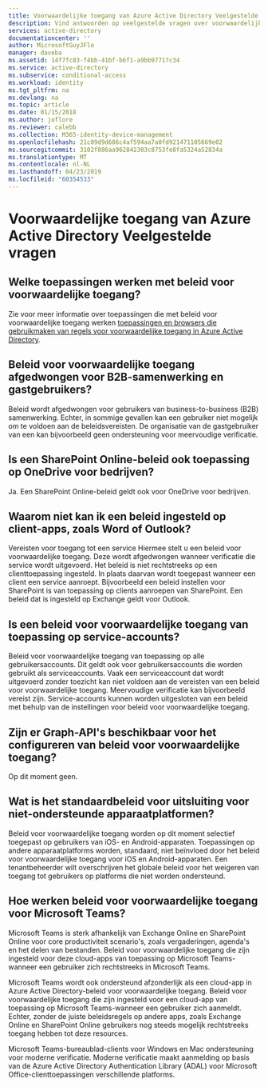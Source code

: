 ```yaml
---
title: Voorwaardelijke toegang van Azure Active Directory Veelgestelde vragen | Microsoft Docs
description: Vind antwoorden op veelgestelde vragen over voorwaardelijke toegang in Azure Active Directory.
services: active-directory
documentationcenter: ''
author: MicrosoftGuyJFlo
manager: daveba
ms.assetid: 14f7fc83-f4bb-41bf-b6f1-a9bb97717c34
ms.service: active-directory
ms.subservice: conditional-access
ms.workload: identity
ms.tgt_pltfrm: na
ms.devlang: na
ms.topic: article
ms.date: 01/15/2018
ms.author: joflore
ms.reviewer: calebb
ms.collection: M365-identity-device-management
ms.openlocfilehash: 21c89d9d686c4af594aa7a0fd921471105669e02
ms.sourcegitcommit: 3102f886aa962842303c8753fe8fa5324a52834a
ms.translationtype: MT
ms.contentlocale: nl-NL
ms.lasthandoff: 04/23/2019
ms.locfileid: "60354533"
---
```

# <a name="azure-active-directory-conditional-access-faqs"></a>Voorwaardelijke toegang van Azure Active Directory Veelgestelde vragen

## <a name="which-applications-work-with-conditional-access-policies"></a>Welke toepassingen werken met beleid voor voorwaardelijke toegang?

Zie voor meer informatie over toepassingen die met beleid voor voorwaardelijke toegang werken [toepassingen en browsers die gebruikmaken van regels voor voorwaardelijke toegang in Azure Active Directory](technical-reference.md).

## <a name="are-conditional-access-policies-enforced-for-b2b-collaboration-and-guest-users"></a>Beleid voor voorwaardelijke toegang afgedwongen voor B2B-samenwerking en gastgebruikers?

Beleid wordt afgedwongen voor gebruikers van business-to-business (B2B) samenwerking. Echter, in sommige gevallen kan een gebruiker niet mogelijk om te voldoen aan de beleidsvereisten. De organisatie van de gastgebruiker van een kan bijvoorbeeld geen ondersteuning voor meervoudige verificatie. 



## <a name="does-a-sharepoint-online-policy-also-apply-to-onedrive-for-business"></a>Is een SharePoint Online-beleid ook toepassing op OneDrive voor bedrijven?

Ja. Een SharePoint Online-beleid geldt ook voor OneDrive voor bedrijven.


## <a name="why-cant-i-set-a-policy-on-client-apps-like-word-or-outlook"></a>Waarom niet kan ik een beleid ingesteld op client-apps, zoals Word of Outlook?

Vereisten voor toegang tot een service Hiermee stelt u een beleid voor voorwaardelijke toegang. Deze wordt afgedwongen wanneer verificatie die service wordt uitgevoerd. Het beleid is niet rechtstreeks op een clienttoepassing ingesteld. In plaats daarvan wordt toegepast wanneer een client een service aanroept. Bijvoorbeeld een beleid instellen voor SharePoint is van toepassing op clients aanroepen van SharePoint. Een beleid dat is ingesteld op Exchange geldt voor Outlook.

## <a name="does-a-conditional-access-policy-apply-to-service-accounts"></a>Is een beleid voor voorwaardelijke toegang van toepassing op service-accounts?

Beleid voor voorwaardelijke toegang van toepassing op alle gebruikersaccounts. Dit geldt ook voor gebruikersaccounts die worden gebruikt als serviceaccounts. Vaak een serviceaccount dat wordt uitgevoerd zonder toezicht kan niet voldoen aan de vereisten van een beleid voor voorwaardelijke toegang. Meervoudige verificatie kan bijvoorbeeld vereist zijn. Service-accounts kunnen worden uitgesloten van een beleid met behulp van de instellingen voor beleid voor voorwaardelijke toegang. 

## <a name="are-graph-apis-available-for-configuring-conditional-access-policies"></a>Zijn er Graph-API's beschikbaar voor het configureren van beleid voor voorwaardelijke toegang?

Op dit moment geen. 

## <a name="what-is-the-default-exclusion-policy-for-unsupported-device-platforms"></a>Wat is het standaardbeleid voor uitsluiting voor niet-ondersteunde apparaatplatformen?

Beleid voor voorwaardelijke toegang worden op dit moment selectief toegepast op gebruikers van iOS- en Android-apparaten. Toepassingen op andere apparaatplatforms worden, standaard, niet beïnvloed door het beleid voor voorwaardelijke toegang voor iOS en Android-apparaten. Een tenantbeheerder wilt overschrijven het globale beleid voor het weigeren van toegang tot gebruikers op platforms die niet worden ondersteund.


## <a name="how-do-conditional-access-policies-work-for-microsoft-teams"></a>Hoe werken beleid voor voorwaardelijke toegang voor Microsoft Teams?

Microsoft Teams is sterk afhankelijk van Exchange Online en SharePoint Online voor core productiviteit scenario's, zoals vergaderingen, agenda's en het delen van bestanden. Beleid voor voorwaardelijke toegang die zijn ingesteld voor deze cloud-apps van toepassing op Microsoft Teams-wanneer een gebruiker zich rechtstreeks in Microsoft Teams.

Microsoft Teams wordt ook ondersteund afzonderlijk als een cloud-app in Azure Active Directory-beleid voor voorwaardelijke toegang. Beleid voor voorwaardelijke toegang die zijn ingesteld voor een cloud-app van toepassing op Microsoft Teams-wanneer een gebruiker zich aanmeldt. Echter, zonder de juiste beleidsregels op andere apps, zoals Exchange Online en SharePoint Online gebruikers nog steeds mogelijk rechtstreeks toegang hebben tot deze resources.

Microsoft Teams-bureaublad-clients voor Windows en Mac ondersteuning voor moderne verificatie. Moderne verificatie maakt aanmelding op basis van de Azure Active Directory Authentication Library (ADAL) voor Microsoft Office-clienttoepassingen verschillende platforms.
